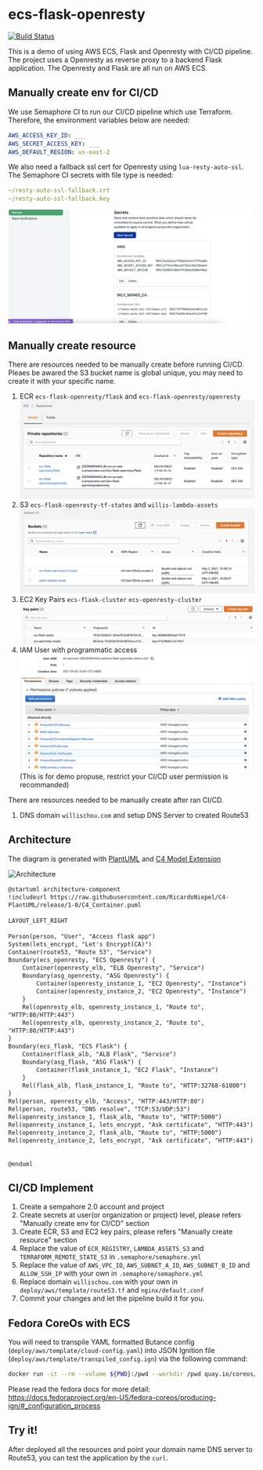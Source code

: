 # ecs-flask-openresty

[![Build Status](https://willis.semaphoreci.com/badges/ecs-flask-openresty/branches/master.svg?style=shields)](https://willis.semaphoreci.com/projects/ecs-flask-openresty)

This is a demo of using AWS ECS, Flask and Openresty with CI/CD pipeline. The project uses a Openresty as reverse proxy to a backend Flask application. The Openresty and Flask are all run on AWS ECS.

## Manually create env for CI/CD

We use Semaphore CI to run our CI/CD pipeline which use Terraform. Therefore, the environment variables below are needed:

```yaml
AWS_ACCESS_KEY_ID: ___
AWS_SECRET_ACCESS_KEY: ___
AWS_DEFAULT_REGION: us-east-2
```

We also need a fallback ssl cert for Openresty using `lua-resty-auto-ssl`. The Semaphore CI secrets with file type is needed:

```yaml
~/resty-auto-ssl-fallback.crt
~/resty-auto-ssl-fallback.key
```

![env for cicd](assets/img/manually-create-env-for-cicd.png?raw=true)

## Manually create resource

There are resources needed to be manually create before running CI/CD.  
Pleaes be awared the S3 bucket name is global unique, you may need to create it with your specific name.

1. ECR `ecs-flask-openresty/flask` and `ecs-flask-openresty/openresty`
![ecr](assets/img/ecr.png?raw=true)
2. S3 `ecs-flask-openresty-tf-states` and `willis-lambda-assets`
![s3](assets/img/s3.png?raw=true)
3. EC2 Key Pairs `ecs-flask-cluster` `ecs-openresty-cluster`
![key paris](assets/img/key-paris.png?raw=true)
4. IAM User with programmatic access
![iam](assets/img/iam.png?raw=true)
(This is for demo propuse, restrict your CI/CD user permission is recommanded)

There are resources needed to be manually create after ran CI/CD.
1. DNS domain `willischou.com` and setup DNS Server to created Route53

## Architecture

The diagram is generated with [PlantUML](https://plantuml.com/) and [C4 Model Extension](https://github.com/RicardoNiepel/C4-PlantUML)

![Architecture](https://www.plantuml.com/plantuml/img/fLHBRvj04BxpAxQ-54krmM2daKyXZlEGQ68PVEW9RTQJ67MzeDqbbHNbltTuc60RcbJbmFBu7iDyErmeJQNEjfnGoJQn1gOp2GEMRDD4WD36brWmdgqXavnij4xLrB8a_JryZlKcUymKI9O8ZSWXSgnbpAXS9_SnfC2jsNYmu5JerG_Vai21Ah160nkVHpCaqLY07APeRXY-z_DX5KR-_3gCbdStjw5XB42gH9XfiNmZlHLwzN3r60Ebo1EdwXUXQThh6y5EQTYQ7BIAG32vIpK2VT1V5PcNz-RCwoEozZLbaccOk8XRvbTaukRY0SYNc04YBvDChAdScS1KbAGW92YzGyXy5f27_NslJruDWiUxS8sDW3_cUF-oWJ_mo8cr3rNF1pvUSDFYq-KL2qnIC8X6HOdEeULTzRRo_534-OJ8Mt5U0Z_-uewYoZRh99Uw3SF5zDosYdKyTYl9puav7ukz7SPNx9KgkklykYMs0XFH8Z8F8ojnVuzhhvj7TQZRfdqIKMtHsTb6KIqQ9qrmdUzdvuEpaMtRHHDoYVty76_BSengAlRDgXg9r2RnVL2kxWE24Wb_WPmNpXRJYMkjhlAb8hLdt-pjIT6Jijfkzj5OUpZs3AIEd_1dew7v1TqopdyLuVnZ4OPn0MADFxO_ "Architecture")

```plantuml
@startuml architecture-component
!includeurl https://raw.githubusercontent.com/RicardoNiepel/C4-PlantUML/release/1-0/C4_Container.puml

LAYOUT_LEFT_RIGHT

Person(person, "User", "Access flask app")
System(lets_encrypt, "Let's Encrypt(CA)")
Container(route53, "Route 53", "Service")
Boundary(ecs_openresty, "ECS Openresty") {
    Container(openresty_elb, "ELB Openresty", "Service")
    Boundary(asg_openresty, "ASG Openresty") {
        Container(openresty_instance_1, "EC2 Openresty", "Instance")
        Container(openresty_instance_2, "EC2 Openresty", "Instance")
    }
    Rel(openresty_elb, openresty_instance_1, "Route to", "HTTP:80/HTTP:443")
    Rel(openresty_elb, openresty_instance_2, "Route to", "HTTP:80/HTTP:443")
}
Boundary(ecs_flask, "ECS Flask") {
    Container(flask_alb, "ALB Flask", "Service")
    Boundary(asg_flask, "ASG Flask") {
        Container(flask_instance_1, "EC2 Flask", "Instance")
    }
    Rel(flask_alb, flask_instance_1, "Route to", "HTTP:32768-61000")
}
Rel(person, openresty_elb, "Access", "HTTP:443/HTTP:80")
Rel(person, route53, "DNS resolve", "TCP:53/UDP:53")
Rel(openresty_instance_1, flask_alb, "Route to", "HTTP:5000")
Rel(openresty_instance_1, lets_encrypt, "Ask certificate", "HTTP:443")
Rel(openresty_instance_2, flask_alb, "Route to", "HTTP:5000")
Rel(openresty_instance_2, lets_encrypt, "Ask certificate", "HTTP:443")


@enduml
```

## CI/CD Implement

1. Create a sempahore 2.0 account and project
2. Create secrets at user(or organization or project) level, please refers "Manually create env for CI/CD" section
3. Create ECR, S3 and EC2 key pairs, please refers "Manually create resource" section
4. Replace the value of `ECR_REGISTRY`, `LAMBDA_ASSETS_S3` and `TERRAFORM_REMOTE_STATE_S3` in `.semaphore/semaphore.yml`
5. Replace the value of `AWS_VPC_ID`, `AWS_SUBNET_A_ID`, `AWS_SUBNET_B_ID` and `ALLOW_SSH_IP` with your own in `.semaphore/semaphore.yml`
6. Replace domain `willischou.com` with your own in `deploy/aws/template/route53.tf` and `nginx/default.conf`
7. Commit your changes and let the pipeline build it for you.

## Fedora CoreOs with ECS

You will need to transpile YAML formatted Butance config (`deploy/aws/template/cloud-config.yaml`) into JSON Ignition file (`deploy/aws/template/transpiled_config.ign`) via the following command:

```bash
docker run -it --rm --volume ${PWD}:/pwd --workdir /pwd quay.io/coreos/butane:release --pretty --strict deploy/aws/template/cloud-config.yaml > deploy/aws/template/transpiled_config.ign
```

Please read the fedora docs for more detail:  
https://docs.fedoraproject.org/en-US/fedora-coreos/producing-ign/#_configuration_process

## Try it!

After deployed all the resources and point your domain name DNS server to Route53, you can test the application by the `curl`.

```bash

```